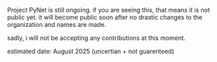 Project PyNet is still ongoing. if you are seeing this, that means it is not public yet.
it will become public soon after no drastic changes to the organization and names are made.

sadly, i will not be accepting any contributions at this moment.

estimated date: August 2025 (uncertian + not guarenteed)